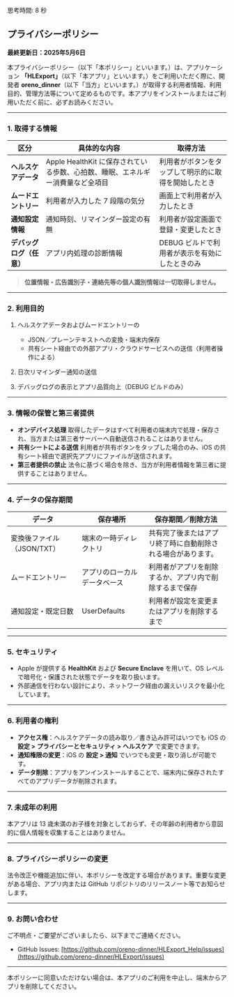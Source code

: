 思考時間: 8 秒


## プライバシーポリシー

**最終更新日：2025年5月6日**

本プライバシーポリシー（以下「本ポリシー」といいます。）は、アプリケーション **「HLExport」**（以下「本アプリ」といいます。）をご利用いただく際に、開発者 **oreno\_dinner**（以下「当方」といいます。）が取得する利用者情報、利用目的、管理方法等について定めるものです。本アプリをインストールまたはご利用いただく前に、必ずお読みください。

---

### 1. 取得する情報

| 区分             | 具体的な内容                                          | 取得方法                       |
| -------------- | ----------------------------------------------- | -------------------------- |
| **ヘルスケアデータ**   | Apple HealthKit に保存されている歩数、心拍数、睡眠、エネルギー消費量など全項目 | 利用者がボタンをタップして明示的に取得を開始したとき |
| **ムードエントリー**   | 利用者が入力した 7 段階の気分                                | 画面上で利用者が入力したとき             |
| **通知設定情報**     | 通知時刻、リマインダー設定の有無                                | 利用者が設定画面で登録・変更したとき         |
| **デバッグログ（任意）** | アプリ内処理の診断情報                                     | DEBUG ビルドで利用者が表示を有効にしたときのみ |

> **位置情報・広告識別子・連絡先等の個人識別情報は一切取得しません。**

---

### 2. 利用目的

1. ヘルスケアデータおよびムードエントリーの

   * JSON／プレーンテキストへの変換・端末内保存
   * 共有シート経由での外部アプリ・クラウドサービスへの送信（利用者操作による）
2. 日次リマインダー通知の送信
3. デバッグログの表示とアプリ品質向上（DEBUG ビルドのみ）

---

### 3. 情報の保管と第三者提供

* **オンデバイス処理**
  取得したデータはすべて利用者の端末内で処理・保存され、当方または第三者サーバーへ自動送信されることはありません。
* **共有シートによる送信**
  利用者が共有ボタンをタップした場合のみ、iOS の共有シート経由で選択先アプリにファイルが送信されます。
* **第三者提供の禁止**
  法令に基づく場合を除き、当方が利用者情報を第三者に提供することはありません。

---

### 4. データの保存期間

| データ               | 保存場所           | 保存期間／削除方法                      |
| ----------------- | -------------- | ------------------------------ |
| 変換後ファイル（JSON/TXT） | 端末の一時ディレクトリ    | 共有完了後またはアプリ終了時に自動削除される場合があります。 |
| ムードエントリー          | アプリのローカルデータベース | 利用者がアプリを削除するか、アプリ内で削除するまで保存    |
| 通知設定・既定日数         | UserDefaults   | 利用者が設定を変更またはアプリを削除するまで         |

---

### 5. セキュリティ

* Apple が提供する **HealthKit** および **Secure Enclave** を用いて、OS レベルで暗号化・保護された状態でデータを取り扱います。
* 外部通信を行わない設計により、ネットワーク経由の漏えいリスクを最小化しています。

---

### 6. 利用者の権利

* **アクセス権**：ヘルスケアデータの読み取り／書き込み許可はいつでも iOS の **設定 > プライバシーとセキュリティ > ヘルスケア** で変更できます。
* **通知権限の変更**：iOS の **設定 > 通知** でいつでも変更・取り消しが可能です。
* **データ削除**：アプリをアンインストールすることで、端末内に保存されたすべてのアプリデータが削除されます。

---

### 7. 未成年の利用

本アプリは 13 歳未満のお子様を対象としておらず、その年齢の利用者から意図的に個人情報を収集することはありません。

---

### 8. プライバシーポリシーの変更

法令改正や機能追加に伴い、本ポリシーを改定する場合があります。重要な変更がある場合、アプリ内または GitHub リポジトリのリリースノート等でお知らせします。

---

### 9. お問い合わせ

ご不明点・ご要望がございましたら、以下までご連絡ください。

* GitHub Issues: [https://github.com/oreno-dinner/HLExport_Help/issues](https://github.com/oreno-dinner/HLExport/issues)

---

本ポリシーに同意いただけない場合は、本アプリのご利用を中止し、端末からアプリを削除してください。
